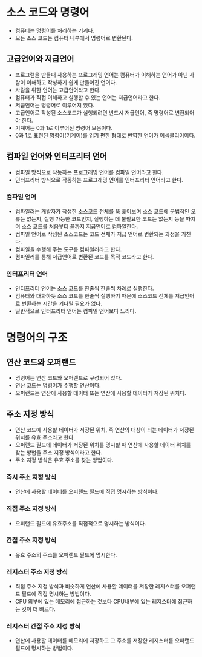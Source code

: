 # 소스 코드와 명령어

- 컴퓨터는 명령어를 처리하는 기계다.
- 모든 소스 코드는 컴퓨터 내부에서 명령어로 변환된다.

## 고급언어와 저급언어

- 프로그램을 만들때 사용하는 프로그래밍 언어는 컴퓨터가 이해하는 언어가 아닌 사람이 이해하고 작성하기 쉽게 만들어진 언어다.
- 사람을 위한 언어는 고급언어라고 한다.
- 컴퓨터가 직접 이해하고 실행할 수 있는 언어는 저급언어라고 한다.
- 저급언어는 명령어로 이루어져 있다.
- 고급언어로 작성된 소스코드가 실행되려면 반드시 저급언어, 즉 명령어로 변환되어야 한다.
- 기계어는 0과 1로 이루어진 명령어 모음이다.
- 0과 1로 표현된 명령어(기계어)를 읽기 편한 형태로 번역한 언어가 어셈블리어이다.

## 컴파일 언어와 인터프리터 언어

- 컴파일 방식으로 작동하는 프로그래밍 언어를 컴파일 언어라고 한다.
- 인터프리터 방식으로 작동하는 프로그래밍 언어를 인터프리터 언어라고 한다.

### 컴파일 언어

- 컴파일러는 개발자가 작성한 소스코드 전체를 쭉 훑어보며 소스 코드에 문법적인 오류는 없는지, 실행 가능한 코드인지, 실행하는 데 불필요한 코드는 없는지 등을 따지며 소스 코드를 처음부터 끝까지 저급언어로 컴파일한다.
- 컴파일 언어로 작성된 소스코드는 코드 전체가 저급 언어로 변환되는 과정을 거친다.
- 컴파일을 수행해 주는 도구를 컴파일러라고 한다.
- 컴파일러를 통해 저급언어로 변환된 코드를 목적 코드라고 한다.

### 인터프리터 언어

- 인터프리터 언어는 소스 코드를 한줄씩 한줄씩 차례로 실행한다.
- 컴퓨터와 대화하듯 소스 코드를 한줄씩 실행하기 때문에 소스코드 전체를 저급언어로 변환하는 시간을 기다릴 필요가 없다.
- 일반적으로 인터프리터 언어는 컴파일 언어보다 느리다.

# 명령어의 구조

## 연산 코드와 오퍼랜드

- 명령어는 연산 코드와 오퍼랜드로 구성되어 있다.
- 연산 코드는 명령어가 수행할 연산이다.
- 오퍼랜드는 연산에 사용할 데이터 또는 연산에 사용할 데이터가 저장된 위치다.

## 주소 지정 방식

- 연산 코드에 사용할 데이터가 저장된 위치, 즉 연산의 대상이 되는 데이터가 저장된 위치를 유효 주소라고 한다.
- 오퍼랜드 필드에 데이터가 저장된 위치를 명시할 때 연산에 사용할 데이터 위치를 찾는 방법을 주소 지정 방식이라고 한다.
- 주소 지정 방식은 유효 주소를 찾는 방법이다.

### 즉시 주소 지정 방식

- 연산에 사용할 데이터를 오퍼랜드 필드에 직접 명시하는 방식이다.

### 직접 주소 지정 방식

- 오퍼랜드 필드에 유효주소를 직접적으로 명시하는 방식이다.

### 간접 주소 지정 방식

- 유효 주소의 주소를 오퍼랜드 필드에 명시한다.

### 레지스터 주소 지정 방식

- 직접 주소 지정 방식과 비슷하게 연산에 사용할 데이터를 저장한 레지스터를 오퍼랜드 필드에 직접 명시하는 방법이다.
- CPU 외부에 있는 메모리에 접근하는 것보다 CPU내부에 있는 레지스터에 접근하는 것이 더 빠르다.

### 레지스터 간접 주소 지정 방식

- 연산에 사용할 데이터를 메모리에 저장하고 그 주소를 저장한 레지스터를 오퍼랜드 필드에 명시하는 방법이다.
